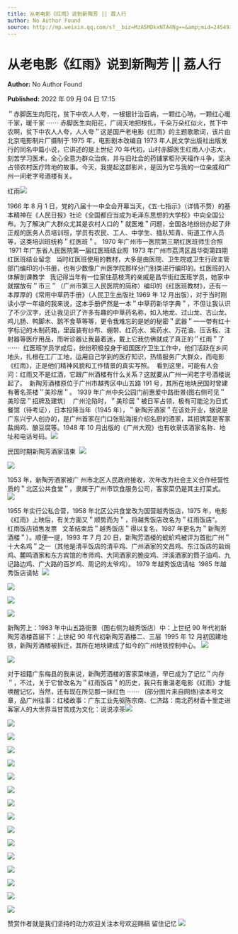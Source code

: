 ```yaml
---
title: 从老电影《红雨》说到新陶芳 || 荔人行
author: No Author Found
source: http://mp.weixin.qq.com/s?__biz=MzA5MDkxNTA4Ng==&amp;mid=2454912603&amp;idx=1&amp;sn=a5800e8ec3b597aba4fe6c8db0820b4b&amp;chksm=87a2363ab0d5bf2cb7379ca7b30b5647e1ddae3ffeef04b410b3c2bc4257b9e44e69b8e20f22#rd
---
```


# 从老电影《红雨》说到新陶芳 || 荔人行

**Author:** No Author Found

**Published:** 2022 年 09 月 04 日 17:15

＂赤脚医生向阳花，贫下中农人人夸，一根银针治百病，一颗红心呐，一颗红心暖千家，暖千家 ⋯⋯ 赤脚医生向阳花，广阔天地把根扎，千朵万朵红似火，贫下中农啊，贫下中农人人夸，人人夸＂这是国产老电影《红雨》的主题歌歌词，该片由北京电影制片厂摄制于 1975 年，电影剧本改编自 1973 年人民文学出版社出版发行的同名中篇小说，它讲述的是上世纪 70 年代初，山村赤脚医生红雨人小志大，刻苦学习医术，全心全意为群众治病，并与旧社会的药铺掌柜孙天福作斗争，坚决占领农村医疗阵地的故事。今天，我提起这部影片，是因为它与我的一位亲戚和广州一间老字号酒楼有关。

红雨![](https://mmbiz.qpic.cn/mmbiz_jpg/PJWG74pLsMbqjX4z4tNNkvf0GKoicmxpx38HZHX1vCjWdibwCZo7aP6hlsxdn76ibXaPVajIcJuC8XKQvIyp0JVibA/640)

1966 年 8 月 1 日，党的八届十一中全会开幕当天，《五·七指示》（详情不赘）的基本精神在《人民日报》社论《全国都应当成为毛泽东思想的大学校》中向全国公布。为了解决广大群众尤其是农村人口的＂就医难＂问题，全国各地纷纷办起了非正规的医务人员培训班，学员有农民、工人、中学生、插队知青、街道工作人员等，这类培训班统称＂红医班＂。 1970 年广州市一医院第三期红医班师生合照  1971 年广东省人民医院第一届红医班结业照  1973 年广州市荔湾区昌华街第四期红医班结业留念   当时红医班使用的教材，大多是由医院、卫生院或卫生行政主管部门编印的小书册，也有少数像广州医学院那样分门别类进行编印的。红医班的人体解剖课教学   我记得当年有一位家住茘枝湾的亲戚是昌华街红医班学员，她家中就摆放有＂市三＂（广州市第三人民医院的简称）编印的《红医班教材》，还有一本厚厚的《常用中草药手册》（人民卫生出版社 1969 年 12 月出版），对于当时刚读小学一年级的我来说，这本手册俨然是一本＂中草药新华字典＂，不但让我认识了不少汉字，还让我见识了许多有趣的中草药名称，如入地龙、过山龙、古山龙、鸡儿肠、鸭脚木、鹅不食草等等，更令我难忘的是她的秘密＂武器＂一一带有红十字标记的木制药箱，里面装有纱布、绷带、红药水、紫药水、万花油、压舌板、注射器等医疗用品，而听诊器让我最着迷，戴上它我仿佛就成了真正的＂红雨＂了 ⋯⋯  红医班学员学成后，纷纷积极投身于祖国医疗卫生工作中，他们活跃在乡间地头，扎根在工厂工地，运用自己学到的医疗知识，热情服务广大群众，而电影《红雨》，正是他们精神风貌和工作情景的真实写照。  看到这里，可能有人会问：红雨又不是红酒，它跟广州酒楼有什么关系？这就要从广州一间老字号酒楼说起了。  新陶芳酒楼原位于广州市越秀区中山五路 191 号，其所在地块民国时曾建有著名茶楼＂美珍居＂。 1939 年广州中央公园门前惠爱中路街景(图右侧可见＂美珍居＂招牌及建筑）  广州沦陷时，＂美珍居＂被日军占领，极有可能沦为日式餐馆（待考证），日本投降当年（1945 年），＂新陶芳酒家＂在该处开业，据说是广东兴宁人创办的，是广州首家在门口张贴海报介绍名厨的酒家，其招牌菜是客家盐焗鸡、酿豆腐等。1948 年 10 月出版的《广州大观》也有收录该酒家名称、地址和电话号码。![](https://mmbiz.qpic.cn/mmbiz_jpg/PJWG74pLsMbqjX4z4tNNkvf0GKoicmxpxl7I8bXt9JYdNGQbhPCqYiclDN6dChwTPJj8J9HxaXwttpic4yubr2CoA/640)

民国时期新陶芳酒家请柬  ![](https://mmbiz.qpic.cn/mmbiz_jpg/PJWG74pLsMbqjX4z4tNNkvf0GKoicmxpxBoLnOwQK6eLsmzeNKtuAgbYozb4qEK1SPkXOjGopgVAViabwibE9bEyw/640)

![](https://mmbiz.qpic.cn/mmbiz_jpg/PJWG74pLsMbqjX4z4tNNkvf0GKoicmxpx4rRI9IZIVcQwPGicOvxslpQTIChnEcb8gGPr59NXggRdwt0tMujmdJA/640)

1953 年，新陶芳酒家被广 州市北区人民政府接收，次年改为社会主义合作经营性质的＂北区公共食堂＂，隶属于广州市饮食服务公司，客家菜仍是其主打菜式。 ![](https://mmbiz.qpic.cn/mmbiz_jpg/PJWG74pLsMbqjX4z4tNNkvf0GKoicmxpxJJIaVp6mW1ic04wwOuWfohw09zHeNuABmro1Nias3G6KgcqEibdTIOWAg/640)

1955 年实行公私合营，1958 年北区公共食堂改为国营越秀饭店，1975 年，电影《红雨》上映后，有关方面又＂顺势而为＂，将越秀饭店改名为＂红雨饭店”。  红雨饭店销售发票   文革结束后＂越秀饭店＂得以复名，1987 年更名为＂新陶芳酒楼＂）。顺便一提，1993 年 7 月 20 日，新陶芳酒楼的蚬蚧鸡被评为首批广州＂十大名鸡＂之一（其他是清平饭店的清平鸡、广州酒家的文昌鸡、东江饭店的盐焗鸡、麓鸣酒家和东方宾馆的市师鸡、大同酒家的脆皮鸡、泮溪酒家的筒子油鸡、九记路边鸡、广大路的百岁鸡、周记的太爷鸡）。 1979 年越秀饭店请帖  1985 年越秀饭店请帖  ![](https://mmbiz.qpic.cn/mmbiz_jpg/PJWG74pLsMbqjX4z4tNNkvf0GKoicmxpxqRBGcqKXJsS6FiaVmJg27SQlK5icHrK79MOT7fQD3wjfnxJwmEcMjqXQ/640)

![](https://mmbiz.qpic.cn/mmbiz_jpg/PJWG74pLsMbqjX4z4tNNkvf0GKoicmxpxqYwwFRaDc6LUo7qr3S5h6LkxbuozE3o8bAgf6ZfMW8iaXhpU9ZEuu6Q/640)

![](https://mmbiz.qpic.cn/mmbiz_jpg/PJWG74pLsMbqjX4z4tNNkvf0GKoicmxpxPv5ypg9LzFP0dEaRWaSdT6Akloqj09wvoV96Zp2ZE3WVPQL69NicqmQ/640)

![](https://mmbiz.qpic.cn/mmbiz_jpg/PJWG74pLsMbqjX4z4tNNkvf0GKoicmxpxhicNmxDh93Fjzxhu1AZIvLUqfDvukU91fAuuodE7xicIOJ60kuWmX6kg/640)

新陶芳上：1983 年中山五路街景（图右侧为越秀饭店）中：上世纪 90 年代初新陶芳酒楼首层下：上世纪 90 年代初新陶芳酒楼二、三层  1995 年 12 月初因建地铁，新陶芳酒楼被拆迁，其所在地块建成了如今的广州地铁控制中心。 ![](https://mmbiz.qpic.cn/mmbiz_jpg/PJWG74pLsMbqjX4z4tNNkvf0GKoicmxpxblmA2I4WJUQiaEvNGPmLia3LWia8yQnOEpWTaY78icicJ4BFWT3JwvzwB9w/640)

![](https://mmbiz.qpic.cn/mmbiz_jpg/PJWG74pLsMbqjX4z4tNNkvf0GKoicmxpx9Ku7kicibYNnCAKZZ5WGk7bPkopx3PvW3AFEjrkH7TWROvpu3m2qtQCA/640)

对于祖籍广东梅县的我来说，新陶芳酒楼的客家菜味道，早已成为了记忆＂内存＂，不过，关于它曾改名为＂红雨饭店＂的历史，我只有重温老电影《红雨》才能唤醒记忆，当然，还有现在所见那一抹红色 ⋯⋯   (部分图片来自网络)读本号文章，品广州往事：红楼故事：广东工业先驱陈宗南、仁济路：南北药材香十里走进客家人的大世界当甘苦成为文化：说说凉茶![](https://mmbiz.qpic.cn/mmbiz_jpg/PJWG74pLsMbqjX4z4tNNkvf0GKoicmxpx7dWVOiaQ2LSiaSjDk8iaHpl4wicN2a7lHtLQP8llo7W5JNb7GUo1ZsRO2A/640)

![](https://mmbiz.qpic.cn/mmbiz_jpg/PJWG74pLsMbqjX4z4tNNkvf0GKoicmxpxib1pmFl9w2eO5MP2JCSdgTibygLsl3BXOjRN0qrHleus47ATMvgYNOLA/640)

![](https://mmbiz.qpic.cn/mmbiz_jpg/PJWG74pLsMbqjX4z4tNNkvf0GKoicmxpxibwhgOgibPm663ciaTCDO2KAopdrBW4oPNduiaKYyJK3pQ6TRWznR49JAg/640)

![](https://mmbiz.qpic.cn/mmbiz_png/Ljib4So7yuWjXqAydVLantN5Xeg1dalVsBaHcun9b7Hl85Nl1DR5uGT4Y8ibuyVWD2C9uZy1pQ8pCuZiae2y9VH7g/640?wx_fmt=png)

![](https://mmbiz.qpic.cn/mmbiz_jpg/PJWG74pLsMbqjX4z4tNNkvf0GKoicmxpx4jm0tZUkoZ5mCsGBoHmbuCJFEnE4DJCduJ7PfCmQIBnxXkvSloch7A/640)

![](https://mmbiz.qpic.cn/mmbiz_jpg/PJWG74pLsMbqjX4z4tNNkvf0GKoicmxpx24icYQ1no3cbkPRPia8ySsQXgcZw8sH5RsW47ABlCKAhvoGrrqFZrZJA/640)

![](https://mmbiz.qpic.cn/mmbiz_jpg/PJWG74pLsMbqjX4z4tNNkvf0GKoicmxpxwnovICb6NZT8fHA0kx41OqNibEmxEJ2qOSXRVzX55dbEbSVLicgb2kuA/640)

![](https://mmbiz.qpic.cn/mmbiz_jpg/PJWG74pLsMbqjX4z4tNNkvf0GKoicmxpxS4PaxyDQqAysO5j5GqbdoXBhf0whusy6muic1FO7q2D1JnaWI84Lj1Q/640)

![](https://mmbiz.qpic.cn/mmbiz_jpg/PJWG74pLsMbqjX4z4tNNkvf0GKoicmxpxxDGk1Yiat3uraq23we7GgwAHnUcHAFDeuWUWoxrUtqBUFLicNtoruKrw/640)

![](https://mmbiz.qpic.cn/mmbiz_jpg/PJWG74pLsMbqjX4z4tNNkvf0GKoicmxpxuTCEVXfq8sFLCSYDdaRgPgeR7Kst1X1nuGgKwo7KriaVf1crrZuhjww/640)

![](https://mmbiz.qpic.cn/mmbiz_jpg/PJWG74pLsMbqjX4z4tNNkvf0GKoicmxpxd21HGCo6ub6yicS97WjuKibEicibHTSVn8ibpC5CF9cftP7kJtGM5IkoVFQ/640)

![](https://mmbiz.qpic.cn/mmbiz_jpg/PJWG74pLsMbqjX4z4tNNkvf0GKoicmxpxDRoXL3bticY9I5n3Ra0QV8FdbTyiajEuWictgbgFrAqjoeqDegk12AejQ/640)

![](https://mmbiz.qpic.cn/mmbiz_jpg/PJWG74pLsMbqjX4z4tNNkvf0GKoicmxpxwAEG2LTGSSnDOo8BpFq3D4WB0PZPrhpTTEtlSxAico3WQAzLh9qNt5g/640)

![](https://mmbiz.qpic.cn/mmbiz_gif/Ljib4So7yuWiaD31enw8xDOLVj1ZaVlkg4Hj2BKvLkFOvia2yI3nUpYA6JC2G7er9CickUg1yA4znvodCrLgovhCJw/640?wx_fmt=gif)

![](https://mmbiz.qpic.cn/mmbiz_jpg/PJWG74pLsMbqjX4z4tNNkvf0GKoicmxpxD0fiah6AicXL0fdtFpUdTw11juQCV0KeibTEEHRZiadOa0CulliblTOEHPg/640)

![](https://mmbiz.qpic.cn/mmbiz_jpg/PJWG74pLsMbqjX4z4tNNkvf0GKoicmxpxTU0c1KmSx3gOPM49lF2ziamW4nseNB9hSGhJj6eDWFQmR24J2ZxViclA/640)

赞赏作者就是我们坚持的动力欢迎关注本号欢迎赐稿 留住记忆
![](https://mmbiz.qpic.cn/mmbiz_jpg/PJWG74pLsMattAskmpcvtPqMpIAHv903ej09445slGiacxZia7YJLTjTfduepq4uPgA9SsCrq2xPG9UmJD0ao2MA/640?wx_fmt=jpeg)
